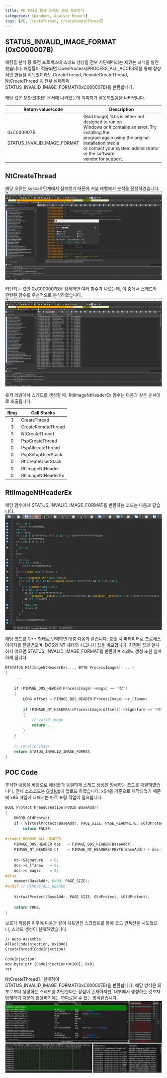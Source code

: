 ```yaml
---
title: PE 헤더를 통해 스레드 생성 보호하기
categories: [Windows, Analyze Report]
tags: [PE, CreateThread, CreateRemoteThread]
---
```


## STATUS_INVALID_IMAGE_FORMAT (0xC000007B)
해킹툴 분석 중 특정 프로세스에 스레드 생성을 전부 차단해버리는 재밌는 녀석을 발견했습니다. 해킹툴이 적용되면 OpenProcess(PROCESS_ALL_ACCESS)를 통해 정상적인 핸들을 획득했더라도 CreateThread, RemoteCreateThread, NtCreateThread 등 전부 실패하며 STATUS_INVALID_IMAGE_FORMAT(0xC000007B)를 반환합니다.

해당 값은 [MS-ERREF](https://learn.microsoft.com/en-us/openspecs/windows_protocols/ms-erref/596a1078-e883-4972-9bbc-49e60bebca55) 문서에 나와있는데 이미지가 잘못되었음을 나타냅니다.

| Return value/code   |	Description |
|---------------------|----------------|
| 0xC000007B<br><br>STATUS_INVALID_IMAGE_FORMAT |  {Bad Image} %hs is either not designed to run on<br>Windows or it contains an error. Try installing the<br>program again using the original installation media<br>or contact your system administrator or the software<br>vendor for support. |

## NtCreateThread
해당 오류는 syscall 단계에서 실패했기 때문에 커널 레벨에서 분석을 진행하였습니다.
![](/assets/posts/images/2023-11-03-PE-Thread/2.png)

리턴되는 값인 0xC000007B을 검색하면 여러 함수가 나오는데, 이 중에서 스레드와 관련된 함수를 우선적으로 분석하였습니다.
![](/assets/posts/images/2023-11-03-PE-Thread/3.png)

유저 레벨에서 스레드를 생성할 때, RtlImageNtHeaderEx 함수는 다음과 같은 순서대로 호출됩니다.

| Ring | Call Stacks     |
|:-:|--------------------|
| 3 | CreateThread       |
| 3 | CreateRemoteThread |
| 3 | NtCreateThread     |
| 0 | PspCreateThread    |
| 0 | PspAllocateThread  |
| 0 | PspSetupUserStack  |
| 0 | RtlCreateUserStack |
| 0 | RtlImageNtHeader   |
| 0 | RtlImageNtHeaderEx |

## RtlImageNtHeaderEx
해당 함수에서 STATUS_INVALID_IMAGE_FORMAT를 반환하는 코드는 다음과 같습니다. 
![](/assets/posts/images/2023-11-03-PE-Thread/4.png)

해당 코드를 C++ 형태로 번역하면 대충 다음과 같습니다. 호출 시 파라미터로 프로세스 이미지를 전달받으며, DOS와 NT 헤더의 시그니처 값을 비교합니다. 지정된 값과 일치하지 않으면 STATUS_INVALID_IMAGE_FORMAT를 반환하며 스레드 생성 또한 실패하게 됩니다.
```cpp
NTSTATUS RtlImageNtHeaderEx(..., BYTE ProcessImage[], ...)
{
    ... 

    if (PIMAGE_DOS_HEADER(ProcessImage)->magic == "MZ")
    {
        LONG offset = PIMAGE_DOS_HEADER(ProcessImage)->e_lfanew;

        if (PIMAGE_NT_HEADERS(&ProcessImage[offset])->Signature == "PE")
        {
            // valid image
            return ...
        }
    }

    // invalid image
    return STATUS_INVALID_IMAGE_FORMAT;
}
```

## POC Code
분석한 내용을 바탕으로 해킹툴과 동일하게 스레드 생성을 방해하는 코드를 개발하였습니다. 전체 소스코드는 [GitHub](https://github.com/cshelldll/MyPOC/tree/main/PE-Thread)에 업로드 하였습니다. x64를 기준으로 제작되었기 때문에 x86 파일에 대해서는 따로 포팅 작업이 필요합니다.
```cpp
BOOL ProtectThreadCreation(PVOID BaseAddr)
{
	DWORD OldProtect;
	if (!VirtualProtect(BaseAddr, PAGE_SIZE, PAGE_READWRITE, &OldProtect))
		return FALSE;

#ifndef REMOVE_ALL_HEADER
	PIMAGE_DOS_HEADER dos	= PIMAGE_DOS_HEADER(BaseAddr);
	PIMAGE_NT_HEADERS nt	= PIMAGE_NT_HEADERS(PBYTE(BaseAddr) + dos->e_lfanew);

	nt->Signature	= 0;
	dos->e_lfanew	= 0;
	dos->e_magic	= 0;
#else
	memset(BaseAddr, 0x00, PAGE_SIZE);
#endif // REMOVE_ALL_HEADER

	VirtualProtect(BaseAddr, PAGE_SIZE, OldProtect, &OldProtect);

	return TRUE;
}
```
보호가 적용된 이후에 다음과 같이 치트엔진 스크립트를 통해 코드 인젝션을 시도했으나, 스레드 생성이 실패하였습니다.
```
// Auto Assemble
Alloc(CodeInjection, 0x1000)
CreateThread(CodeInjection)

CodeInjection:
mov byte ptr [CodeInjection+0x100], 0x01
ret
```
NtCreateThread가 실패하여 STATUS_INVALID_IMAGE_FORMAT(0xC000007B)을 반환합니다. 해당 방식은 외부로부터 생성하는 스레드를 차단한다는 장점이 존재하지만, 내부에서 생성하는 것조차 방해하기 때문에 활용하기에는 까다로울 수 있는 방식같습니다.
![](/assets/posts/images/2023-11-03-PE-Thread/1.png)